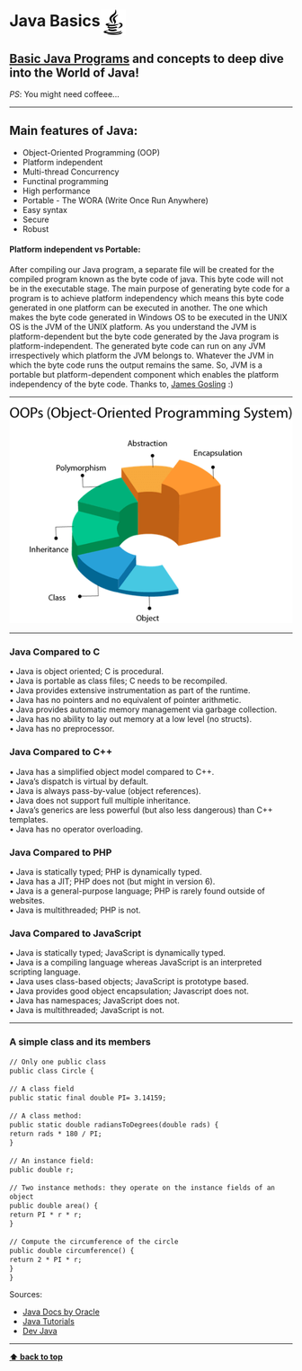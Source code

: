 # Java Basics<img src= "img/java-logo-bw.png" alt="An illustration of The javac tool" width="45" align="center">


## [Basic Java Programs](https://github.com/sirin-koca/Java-Basics/tree/master/src) and concepts to deep dive into the World of Java!

_PS_: You might need coffeee...

---
## Main features of Java:
* Object-Oriented Programming (OOP)
* Platform independent 
* Multi-thread Concurrency
* Functinal programming 
* High performance
* Portable - The WORA (Write Once Run Anywhere)
* Easy syntax
* Secure
* Robust

#### Platform independent vs Portable:
After compiling our Java program, a separate file will be created for the compiled program known as the byte code of java. This byte code will not be in the executable stage. The main purpose of generating byte code for a program is to achieve platform independency which means this byte code generated in one platform can be executed in another. The one which makes the byte code generated in Windows OS to be executed in the UNIX OS is the JVM of the UNIX platform. As you understand the JVM is platform-dependent but the byte code generated by the Java program is platform-independent. The generated byte code can run on any JVM irrespectively which platform the JVM belongs to. Whatever the JVM in which the byte code runs the output remains the same. So, JVM is a portable but platform-dependent component which enables the platform independency of the byte code. Thanks to, [James Gosling](https://en.wikipedia.org/wiki/James_Gosling) :)


---

<img src= "img/java-oops.png" alt="Features of object oriented programming paradigm">
<!-- image curtosy: www.javatpoint.com -->

---

### Java Compared to C
• Java is object oriented; C is procedural. </br>
• Java is portable as class files; C needs to be recompiled. </br>
• Java provides extensive instrumentation as part of the runtime. </br>
• Java has no pointers and no equivalent of pointer arithmetic. </br>
• Java provides automatic memory management via garbage collection. </br>
• Java has no ability to lay out memory at a low level (no structs). </br>
• Java has no preprocessor.

### Java Compared to C++
• Java has a simplified object model compared to C++. </br>
• Java’s dispatch is virtual by default. </br>
• Java is always pass-by-value (object references). </br>
• Java does not support full multiple inheritance. </br>
• Java’s generics are less powerful (but also less dangerous) than C++ templates. </br>
• Java has no operator overloading. </br>

### Java Compared to PHP
• Java is statically typed; PHP is dynamically typed. </br>
• Java has a JIT; PHP does not (but might in version 6). </br>
• Java is a general-purpose language; PHP is rarely found outside of websites. </br>
• Java is multithreaded; PHP is not. </br>

### Java Compared to JavaScript
• Java is statically typed; JavaScript is dynamically typed. </br>
• Java is a compiling language whereas JavaScript is an interpreted scripting language.</br> 
• Java uses class-based objects; JavaScript is prototype based. </br>
• Java provides good object encapsulation; Javascript does not. </br>
• Java has namespaces; JavaScript does not. </br>
• Java is multithreaded; JavaScript is not. </br>

---

### A simple class and its members
```
// Only one public class 
public class Circle { 

// A class field  
public static final double PI= 3.14159; 

// A class method:
public static double radiansToDegrees(double rads) {
return rads * 180 / PI; 
} 

// An instance field:
public double r; 

// Two instance methods: they operate on the instance fields of an object 
public double area() { 
return PI * r * r; 
} 

// Compute the circumference of the circle
public double circumference() {  
return 2 * PI * r; 
} 
} 
```

Sources:
* [Java Docs by Oracle](https://docs.oracle.com/en/java/)
* [Java Tutorials](https://www.javatpoint.com/java-oops-concepts)
* [Dev Java](https://dev.java/)
---

**[⬆ back to top](#)**

